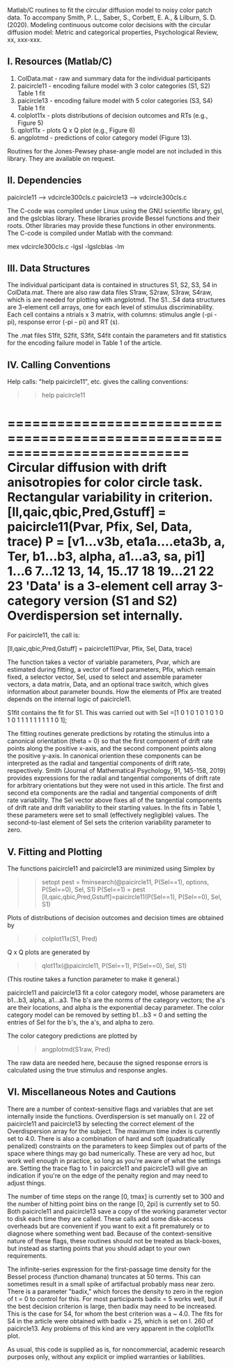 Matlab/C routines to fit the circular diffusion model to noisy color patch data. To accompany
Smith, P. L., Saber, S., Corbett, E. A., & Lilburn, S. D. (2020). Modeling continuous outcome color decisions with the circular diffusion model: Metric and categorical properties, Psychological Review, xx, xxx-xxx.

I. Resources (Matlab/C)
---------------------

1.  ColData.mat - raw and summary data for the individual participants
2.  paicircle11 - encoding failure model with 3 color categories (S1, S2) Table 1 fit
3.  paicircle13 - encoding failure model with 5 color categories (S3, S4) Table 1 fit
4.  colplot11x - plots distributions of decision outcomes and RTs (e.g., Figure 5)
5.  qplot11x - plots Q x Q plot (e.g., Figure 6)
6.  angplotmd - predictions of color category model (Figure 13). 

Routines for the Jones-Pewsey phase-angle model are not included in this library. They are available on request.


II. Dependencies
-----------------
paicircle11 --> vdcircle300cls.c
paicircle13 --> vdcircle300cls.c

The C-code was compiled under Linux using the GNU scientific library, gsl, and the gslcblas library. These libraries provide Bessel functions and their roots. Other libraries may provide these functions in other environments. The C-code is compiled under Matlab with the command:

mex vdcircle300cls.c -lgsl -lgslcblas  -lm

III. Data Structures
--------------------

The individual participant data is contained in structures S1, S2, S3, S4 in ColData.mat. There are also raw data files S1raw, S2raw, S3raw, S4raw, which is are needed for plotting with angplotmd. The S1...S4 data structures are 3-element cell arrays, one for each level of stimulus discriminability. Each cell contains a ntrials x 3 matrix, with columns: stimulus angle (-pi - pi), response error (-pi - pi) and RT (s).

The .mat files S1fit, S2fit, S3fit, S4fit contain the parameters and fit statistics for the encoding failure model in Table 1 of the article.

IV. Calling Conventions
-----------------------

Help calls: "help paicircle11", etc. gives the calling conventions:

>> help paicircle11

  ==========================================================================
  Circular diffusion with drift anisotropies for color circle task.
  Rectangular variability in criterion.
    [ll,qaic,qbic,Pred,Gstuff] =  paicircle11(Pvar, Pfix, Sel, Data, trace)
     P = [v1...v3b, eta1a....eta3b, a, Ter, b1...b3, alpha, a1...a3, sa, pi1]
           1...6         7...12    13, 14,  15..17     18   19...21  22  23
   'Data' is a 3-element cell array
   3-category version (S1 and S2)
   Overdispersion set internally.
  ===========================================================================


For paicircle11, the call is:

   [ll,qaic,qbic,Pred,Gstuff] =  paicircle11(Pvar, Pfix, Sel, Data, trace)

The function takes a vector of variable parameters, Pvar, which are estimated during fitting, a vector of fixed parameters, Pfix, which remain fixed, a selector vector, Sel, used to select and assemble parameter vectors, a data matrix, Data, and an optional trace switch, which gives information about parameter bounds. How the elements of Pfix are treated depends on the internal logic of paicircle11.

S1fit contains the fit for S1. This was carried out with
Sel =[1     0     1     0     1     0     1     0     1     0     1     0     1     1     1     1 1     1     1     1     1     0     1];

The fitting routines generate predictions by rotating the stimulus into a canonical orientation (theta = 0) so that the first component of drift rate points along the positive x-axis, and the second component points along the positive y-axis. In canonical oriention these components can be interpreted as the radial and tangential components of drift rate, respectively. Smith (Journal of Mathematical Psychology, 91, 145-158, 2019) provides expressions for the radial and tangential components of drift rate for arbitrary orientations but they were not used in this article. The first and second eta components are the radial and tangential components of drift rate variability. The Sel vector above fixes all of the tangential components of drift rate and drift variability to their starting values. In the fits in Table 1, these parameters were set to small (effectively negligible) values. The second-to-last element of Sel sets the criterion variability parameter to zero. 

V. Fitting and Plotting
-----------------------

The functions paicircle11 and paicircle13 are minimized using Simplex by

>> setopt
>> pest = fminsearch(@paicircle11, P(Sel==1), options, P(Sel==0), Sel, S1)
>> P(Sel==1) = pest
>> [ll,qaic,qbic,Pred,Gstuff]=paicircle11(P(Sel==1), P(Sel==0), Sel, S1)
 
Plots of distributions of decision outcomes and decision times are obtained by

>> colplot11x(S1, Pred)

Q x Q plots are generated by

>> qlot11x(@paicircle11, P(Sel==1), P(Sel==0), Sel, S1)

(This routine takes a function parameter to make it general.)

paicircle11 and paicircle13 fit a color category model, whose parameters are b1...b3, alpha, a1...a3.  The b's are the norms of the category vectors; the a's are their locations, and alpha is the exponential decay parameter. The color category model can be removed by setting b1...b3 = 0 and setting the entries of Sel for the b's, the a's, and alpha to zero.

The color category predictions are plotted by

>> angplotmd(S1raw, Pred)

The raw data are needed here, because the signed response errors is calculated using the true stimulus and response angles. 

VI. Miscellaneous Notes and Cautions
------------------------------------

There are a number of context-sensitive flags and variables that are set internally inside the functions. Overdispersion is set manually on l. 22 of paicircle11 and paicircle13 by selecting the correct element of the Overdispersion array for the subject. The maximum time index is currently set to 4.0. There is also a combination of hard and soft (quadratically penalized) constraints on the parameters to keep Simplex out of parts of the space where things may go bad numerically. These are very ad hoc, but work well enough in practice, so long as you're aware of what the settings are. Setting the trace flag to 1 in paicircle11 and paicircle13 will give an indication if you're on the edge of the penalty region and may need to adjust things. 

The number of time steps on the range [0, tmax] is currently set to 300 and the number of hitting point bins on the range [0, 2pi] is currently set to 50. Both paicircle11 and paicircle13 save a copy of the working parameter vector to disk each time they are called. These calls add some disk-access overheads but are convenient if you want to exit a fit prematurely or to diagnose where something went bad. Because of the context-sensitive nature of these flags, these routines should not be treated as black-boxes, but instead as starting points that you should adapt to your own requirements. 

The infinite-series expression for the first-passage time density for the Bessel process (function dhamana) truncates at 50 terms. This can sometimes result in a small spike of artifactual probably mass near zero. There is a parameter "badix," which forces the density to zero in the region of t = 0 to control for this. For most participants badix = 5 works well, but if the best decision criterion is large, then badix may need to be increased. This is the case for S4, for whom the best criterion was a ~ 4.0. The fits for S4 in the article were obtained with badix = 25, which is set on l. 260 of paicircle13. Any problems of this kind are very apparent in the colplot11x plot. 

As usual, this code is supplied as is, for noncommercial, academic research purposes only, without any explicit or implied warranties or liabilities. 










